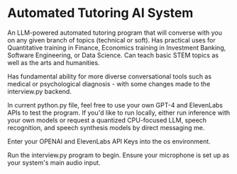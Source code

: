 # Automated Tutoring AI System

An LLM-powered automated tutoring program that will converse with you on any given branch of topics (technical or soft). Has practical uses for Quantitative training in Finance, Economics training in Investment Banking, Software Engineering, or Data Science. Can teach basic STEM topics as well as the arts and humanities. 

Has fundamental ability for more diverse conversational tools such as medical or psychological diagnosis - with some changes made to the interview.py backend. 

In current python.py file, feel free to use your own GPT-4 and ElevenLabs APIs to test the program. If you'd like to run locally, either run inference with your own models or request a quantized CPU-focused LLM, speech recognition, and speech synthesis models by direct messaging me. 

Enter your OPENAI and ElevenLabs API Keys into the os environment.

Run the interview.py program to begin. Ensure your microphone is  set up as your system's main audio input. 

